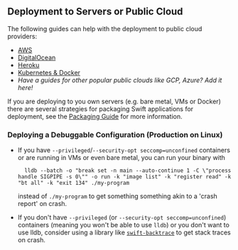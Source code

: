 
## Deployment to Servers or Public Cloud

The following guides can help with the deployment to public cloud providers:
* [AWS](aws.md)
* [DigitalOcean](digital-ocean.md)
* [Heroku](heroku.md)
* [Kubernetes & Docker](packaging.md#docker)
* _Have a guides for other popular public clouds like GCP, Azure? Add it here!_

If you are deploying to you own servers (e.g. bare metal, VMs or Docker) there are several strategies for packaging Swift applications for deployment, see the [Packaging Guide](packaging.md) for more information.

### Deploying a Debuggable Configuration (Production on Linux)

- If you have `--privileged`/`--security-opt seccomp=unconfined` containers or are running in VMs or even bare metal, you can run your binary with

        lldb --batch -o "break set -n main --auto-continue 1 -C \"process handle SIGPIPE -s 0\"" -o run -k "image list" -k "register read" -k "bt all" -k "exit 134" ./my-program

    instead of `./my-program` to get something something akin to a 'crash report' on crash.

- If you don't have `--privileged` (or `--security-opt seccomp=unconfined`) containers (meaning you won't be able to use `lldb`) or you don't want to use lldb, consider using a library like [`swift-backtrace`](https://github.com/swift-server/swift-backtrace) to get stack traces on crash.
